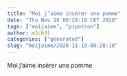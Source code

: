 ```yaml
---
title: "Moi j’aime insérer une pomme"
date: "Thu Nov 19 00:28:18 CET 2020"
tags: ["moijaime", "pipotron"]
author: m1ch3l
categories: ["generated"]
slug: "moijaime/2020-11-19-00:28:18"
---
```


Moi j’aime insérer une pomme
